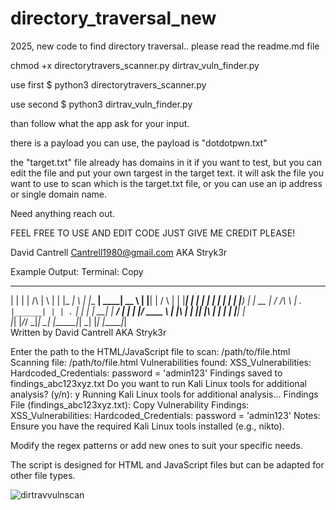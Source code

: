 # directory_traversal_new
2025, new code to find directory traversal.. please read the readme.md file



chmod +x directorytravers_scanner.py dirtrav_vuln_finder.py

use first
$ python3 directorytravers_scanner.py

use second
$ python3 dirtrav_vuln_finder.py


than follow what the app ask for your input.

there is a payload you can use, the payload is "dotdotpwn.txt" 

the "target.txt" file already has domains in it if you want to test, but you can edit the file and put your own targest in the target text. it will ask the file you want to use to scan which is the target.txt file, or you can use an ip address or single domain name.

Need anything reach out.

FEEL FREE TO USE AND EDIT CODE JUST GIVE ME CREDIT PLEASE!



David Cantrell
Cantrell1980@gmail.com
AKA Stryk3r


Example Output:
Terminal:
Copy
  _    _           _   _      _____ _   _ _______ ______ _____  
 | |  | |   /\    | \ | |    |_   _| \ | |__   __|  ____|  __ \ 
 | |__| |  /  \   |  \| |______| | |  \| |  | |  | |__  | |__) |
 |  __  | / /\ \  | . ` |______| | | . ` |  | |  |  __| |  ___/ 
 | |  | |/ ____ \ | |\  |     _| |_| |\  |  | |  | |____| |     
 |_|  |_/_/    \_\|_| \_|    |_____|_| \_|  |_|  |______|_|     
Written by David Cantrell AKA Stryk3r


Enter the path to the HTML/JavaScript file to scan: /path/to/file.html
Scanning file: /path/to/file.html
Vulnerabilities found:
XSS_Vulnerabilities: <script>alert('XSS')</script>
Hardcoded_Credentials: password = 'admin123'
Findings saved to findings_abc123xyz.txt
Do you want to run Kali Linux tools for additional analysis? (y/n): y
Running Kali Linux tools for additional analysis...
Findings File (findings_abc123xyz.txt):
Copy
Vulnerability Findings:
XSS_Vulnerabilities: <script>alert('XSS')</script>
Hardcoded_Credentials: password = 'admin123'
Notes:
Ensure you have the required Kali Linux tools installed (e.g., nikto).

Modify the regex patterns or add new ones to suit your specific needs.

The script is designed for HTML and JavaScript files but can be adapted for other file types.


![dirtravvulnscan](https://github.com/user-attachments/assets/7dd6c689-e893-456f-9455-91289da77be3)




